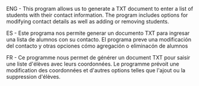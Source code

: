 ENG - This program allows us to generate a TXT document to enter a list of students with their contact information. The program includes options for modifying contact details as well as adding or removing students.

ES - Este programa nos permite generar un documento TXT para ingresar una lista de alumnos con su contacto. El programa preve una modificación del contacto y otras opciones cómo agregación o eliminacón de alumnos

FR - Ce programme nous permet de générer un document TXT pour saisir une liste d'élèves avec leurs coordonnées. Le programme prévoit une modification des coordonnées et d'autres options telles que l'ajout ou la suppression d'élèves.
